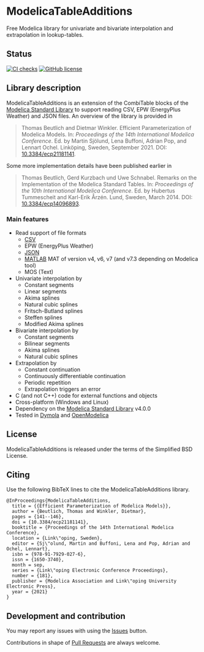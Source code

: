 # ModelicaTableAdditions

Free Modelica library for univariate and bivariate interpolation and extrapolation in lookup-tables.

## Status

[![CI checks](https://github.com/tbeu/ModelicaTableAdditions/actions/workflows/checkCI.yml/badge.svg)](https://github.com/tbeu/ModelicaTableAdditions/actions/workflows/checkCI.yml) [![GitHub license](https://img.shields.io/github/license/tbeu/ModelicaTableAdditions)](https://github.com/tbeu/ModelicaTableAdditions/blob/main/LICENSE)

## Library description

ModelicaTableAdditions is an extension of the CombiTable blocks of the [Modelica Standard Library](https://github.com/modelica/ModelicaStandardLibrary) to support reading CSV, EPW (EnergyPlus Weather) and JSON files.
An overview of the library is provided in

> Thomas Beutlich and Dietmar Winkler. Efficient Parameterization of Modelica Models. In: _Proceedings of
the 14th International Modelica Conference_. Ed. by Martin Sjölund, Lena Buffoni, Adrian Pop, and Lennart Ochel. Linköping, Sweden, September 2021.
DOI: [10.3384/ecp21181141](https://doi.org/10.3384/ecp21181141).

Some more implementation details have been published earlier in 

> Thomas Beutlich, Gerd Kurzbach und Uwe Schnabel. Remarks on the Implementation of the Modelica Standard Tables. In: _Proceedings of
the 10th International Modelica Conference_. Ed. by Hubertus Tummescheit and Karl-Erik Årzén. Lund, Sweden, March 2014.
DOI: [10.3384/ecp14096893](https://doi.org/10.3384/ecp14096893).

### Main features

* Read support of file formats
  * [CSV](https://en.wikipedia.org/wiki/Comma-separated_values)
  * EPW (EnergyPlus Weather)
  * [JSON](https://en.wikipedia.org/wiki/JSON)
  * [MATLAB](https://en.wikipedia.org/wiki/MATLAB) MAT of version v4, v6, v7 (and v7.3 depending on Modelica tool)
  * MOS (Text)
* Univariate interpolation by
  * Constant segments
  * Linear segments
  * Akima splines
  * Natural cubic splines
  * Fritsch-Butland splines
  * Steffen splines
  * Modified Akima splines
* Bivariate interpolation by
  * Constant segments
  * Bilinear segments
  * Akima splines
  * Natural cubic splines
* Extrapolation by
  * Constant continuation
  * Continuously differentiable continuation
  * Periodic repetition
  * Extrapolation triggers an error
* C (and not C++) code for external functions and objects
* Cross-platform (Windows and Linux)
* Dependency on the [Modelica Standard Library](https://github.com/modelica/ModelicaStandardLibrary) v4.0.0
* Tested in [Dymola](http://www.dynasim.se) and [OpenModelica](https://openmodelica.org/)

## License

ModelicaTableAdditions is released under the terms of the Simplified BSD License.

## Citing

Use the following BibTeX lines to cite the ModelicaTableAdditions library.

```
@InProceedings{ModelicaTableAdditions,
  title = {{Efficient Parameterization of Modelica Models}},
  author = {Beutlich, Thomas and Winkler, Dietmar},
  pages = {141--146},
  doi = {10.3384/ecp21181141},
  booktitle = {Proceedings of the 14th International Modelica Conference},
  location = {Link\"oping, Sweden},
  editor = {Sj\"olund, Martin and Buffoni, Lena and Pop, Adrian and Ochel, Lennart},
  isbn = {978-91-7929-027-6},
  issn = {1650-3740},
  month = sep,
  series = {Link\"oping Electronic Conference Proceedings},
  number = {181},
  publisher = {Modelica Association and Link\"oping University Electronic Press},
  year = {2021}
}
```

## Development and contribution

You may report any issues with using the [Issues](../../issues) button.

Contributions in shape of [Pull Requests](../../pulls) are always welcome.
